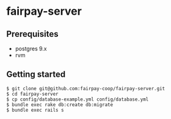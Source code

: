 # fairpay-server


## Prerequisites
* postgres 9.x  
* rvm 

## Getting started

```
$ git clone git@github.com:fairpay-coop/fairpay-server.git
$ cd fairpay-server
$ cp config/database-example.yml config/database.yml
$ bundle exec rake db:create db:migrate
$ bundle exec rails s
```

